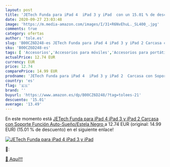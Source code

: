 ```yaml
---
layout: post
title: 'JETech Funda para iPad 4  iPad 3 y iPad  con un 15.01 % de descuento'
date: 2020-09-27 23:03:48
image: 'https://m.media-amazon.com/images/I/31+R6NvEhuL._SL400_.jpg'
comments: true
category: ofertas
author: 'tole.es'
slug: 'B00CZ6D248-es JETech Funda para iPad 4 iPad 3 y iPad 2 Carcasa con...'
sku: 'B00CZ6D248-es'
tags: [ 'Accesorios','Accesorios para móviles','Accesorios para portátiles y netbooks','Cargadores y adaptadores para portátiles y netbooks','Cargadores y bases de carga para portátiles y netbooks','Comunicación móvil y accesorios','Electrónica','Fundas y carcasas para teléfonos móviles','Informática','Móviles','Móviles y smartphones libres','ipad', ]
actualPrice: 12.74 EUR
currency: EUR
price: 12.74
comparePrice: 14.99 EUR
prodname: 'JETech Funda para iPad 4  iPad 3 y iPad 2  Carcasa con Soporte Función  Auto-Sueño/Estela  Negro '
country: 'es'
flag: '🇪🇸'
brand: ''
buyurl: 'https://www.amazon.es/dp/B00CZ6D248/?tag=tolees-21'
descuento: '15.01'
average: '13.49'
---
```


En este momento está [JETech Funda para iPad 4  iPad 3 y iPad 2  Carcasa con Soporte Función  Auto-Sueño/Estela  Negro ](https://www.amazon.es/dp/B00CZ6D248/?tag=tolees-21) a 12.74 EUR (original: 14.99 EUR) (15.01 %  de descuento) en el siguiente enlace!

[![JETech Funda para iPad 4  iPad 3 y iPad ](https://m.media-amazon.com/images/I/31+R6NvEhuL._SL400_.jpg)](https://www.amazon.es/dp/B00CZ6D248/?tag=tolees-21)

🔎:


[🛒 Aquí!!!](https://www.amazon.es/dp/B00CZ6D248/?tag=tolees-21)
